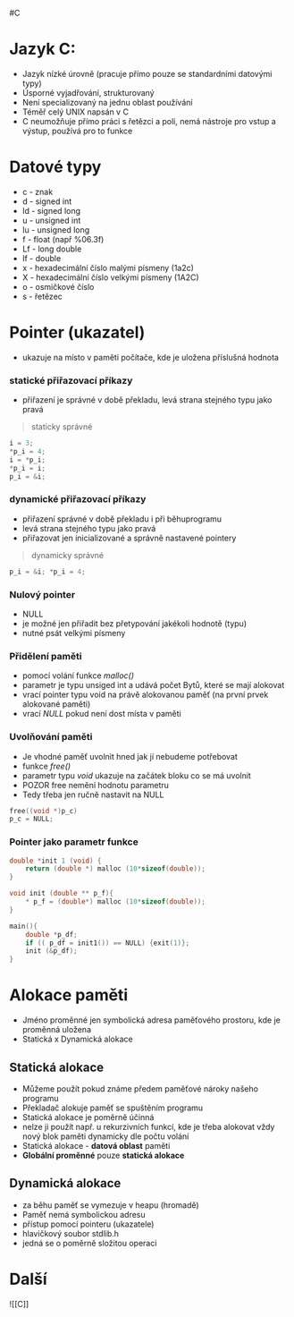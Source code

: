 #C
# Jazyk C:
- Jazyk nízké úrovně (pracuje přímo pouze se standardními datovými typy)
- Úsporné vyjadřování, strukturovaný
- Není specializovaný na jednu oblast používání
- Téměř celý UNIX napsán v C
- C neumožňuje přímo práci s řetězci a poli, nemá nástroje pro vstup a výstup, používá pro to funkce

# Datové typy 
- c - znak
- d - signed int
- ld - signed long
- u - unsigned int
- lu - unsigned long
- f - float (např %06.3f)
- Lf - long double
- lf - double
- x - hexadecimální číslo malými písmeny (1a2c)
- X - hexadecimální číslo velkými písmeny (1A2C)
- o - osmičkové číslo
- s - řetězec

# Pointer (ukazatel)
- ukazuje na místo v paměti počítače, kde je uložena příslušná hodnota

###  statické přiřazovací příkazy
- přiřazení je správné v době překladu, levá strana stejného typu jako pravá
>staticky správné
```c
i = 3;
*p_i = 4;
i = *p_i;
*p_i = i;
p_i = &i;
```

### dynamické přiřazovací příkazy
- přiřazení správné v době překladu i při běhuprogramu
- levá strana stejného typu jako pravá
- přiřazovat jen inicializované a správně nastavené pointery
>dynamicky správné
```c
p_i = &i; *p_i = 4;
```

### Nulový pointer

- NULL
- je možné jen přiřadit bez přetypování jakékoli hodnotě (typu)
- nutné psát velkými písmeny

### Přidělení paměti
- pomocí volání funkce *malloc()*
- parametr je typu unsiged int a udává počet Bytů, které se mají alokovat
- vrací pointer typu void na právě alokovanou paměť (na první prvek alokované paměti)
- vrací *NULL* pokud není dost místa v paměti
### Uvolňování paměti
- Je vhodné paměť uvolnit hned jak jí nebudeme potřebovat
- funkce *free()*
- parametr typu *void* ukazuje na začátek bloku co se má uvolnit
- POZOR free nemění hodnotu parametru
- Tedy třeba jen ručně nastavit na NULL
```C
free((void *)p_c)
p_c = NULL;
```

### Pointer jako parametr funkce
```C
double *init 1 (void) {
    return (double *) malloc (10*sizeof(double));
}

void init (double ** p_f){
    * p_f = (double*) malloc (10*sizeof(double));
}

main(){
    double *p_df;
    if (( p_df = init1()) == NULL) {exit(1)};
    init (&p_df);
}
```
# Alokace paměti

- Jméno proměnné jen symbolická adresa
paměťového prostoru, kde je proměnná
uložena
- Statická x Dynamická alokace

## Statická alokace
- Můžeme použít pokud známe předem
paměťové nároky našeho programu
- Překladač alokuje paměť se spuštěním
programu
- Statická alokace je poměrně účinná
- nelze ji použít např. u rekurzivních funkcí,
kde je třeba alokovat vždy nový blok paměti
dynamicky dle počtu volání
- Statická alokace - **datová oblast** paměti
- **Globální proměnné** pouze **statická alokace**

## Dynamická alokace
- za běhu paměť se vymezuje v heapu (hromadě)
- Paměť nemá symbolickou adresu
- přístup pomocí pointeru (ukazatele)
- hlavičkový soubor stdlib.h
- jedná se o poměrně složitou operaci

# Další
![[C]]
